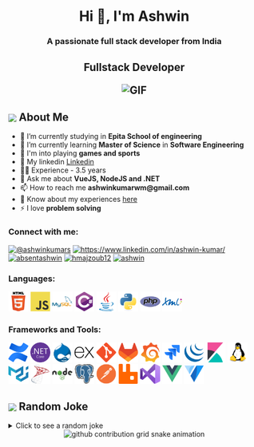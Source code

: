 </head>
<body>
  <div class="container">
    <div class="profile">
      <div class="profile-info">
        <h1 align="center">Hi 👋, I'm Ashwin</h1>
        <h3 align="center">
          A passionate full stack developer from India
        </h3>
        <h2 align="center">
  
Fullstack Developer

<div align="center">
 <img alt="GIF" src="https://media4.giphy.com/media/jUno8Cc47Az7IefvW0/giphy.gif?cid=6c09b952ufa3xxbbm0mpuadm2zaik3wjp4m9luz2ly0lyz8d&ep=v1_internal_gif_by_id&rid=giphy.gif&ct=g" />
</div>

## <img align ='center' src="https://i.giphy.com/media/v1.Y2lkPTc5MGI3NjExdjh2dDM4bDhyYzM5NmppaHJ6dG56Mmh3bTkyanFkdWRvZ3R1cGoycSZlcD12MV9pbnRlcm5hbF9naWZfYnlfaWQmY3Q9ZQ/LOnt6uqjD9OexmQJRB/giphy.gif" width="37" /> About Me

</h2>
        <ul>
          <li>🔭 I’m currently studying in <strong>Epita School of engineering</strong></li>
          <li>🌱 I’m currently learning <strong>Master of Science</strong> in <strong>Software Engineering</strong></li>
          <li>👋 I'm into playing <strong>games and sports</strong></li>
          <li>🤝 My linkedin <a href="https://www.linkedin.com/in/ashwin-kumar/">Linkedin</a></li>
          <li>👨‍💻 Experience - 3.5 years</li>
          <li>💬 Ask me about <strong>VueJS, NodeJS and .NET</strong></li>
          <li>📫 How to reach me <strong>ashwinkumarwm@gmail.com</strong></li>
          <li>📄 Know about my experiences <a href="https://docs.google.com/document/d/1WZ0uE6deAOa4igLVubHN5uGFDW2FJR6iI4rMmXR8b90/edit?usp=sharing">here</a></li>
          <li>⚡ I love <strong>problem solving</strong></li>
        </ul>
        <h3>Connect with me:</h3>
        <p>
          <a href="https://codepen.io/ashwinkumars" target="_blank"><img src="https://raw.githubusercontent.com/rahuldkjain/github-profile-readme-generator/master/src/images/icons/Social/codepen.svg" alt="@ashwinkumars" height="30" width="40" /></a>
          <a href="https://www.linkedin.com/in/ashwin-kumar/" target="_blank"><img src="https://raw.githubusercontent.com/rahuldkjain/github-profile-readme-generator/master/src/images/icons/Social/linked-in-alt.svg" alt="https://www.linkedin.com/in/ashwin-kumar/" height="30" width="40" /></a>
          <a href="https://instagram.com/absentashwin" target="_blank"><img src="https://raw.githubusercontent.com/rahuldkjain/github-profile-readme-generator/master/src/images/icons/Social/instagram.svg" alt="absentashwin" height="30" width="40" /></a>
          <a href="https://www.codechef.com/users/ashwinkumars" target="_blank"><img src="https://cdn.jsdelivr.net/npm/simple-icons@3.1.0/icons/codechef.svg" alt="hmajzoub12" height="30" width="40" /></a>
          <a href="https://www.codedex.io/@ashwin" target="_blank"><img src="https://avatars.githubusercontent.com/u/105237839?s=200&v=4.svg" alt="ashwin" height="30" width="40" /></a>
        </p>
        <h3>Languages:</h3>
        <p>
          <a href="https://www.w3.org/html/" target="_blank" rel="noreferrer"><img src="https://raw.githubusercontent.com/devicons/devicon/master/icons/html5/html5-original-wordmark.svg" alt="html5" width="40" height="40"/></a>
          <a href="https://developer.mozilla.org/en-US/docs/Web/JavaScript" target="_blank" rel="noreferrer"><img src="https://github.com/devicons/devicon/blob/master/icons/javascript/javascript-original.svg" alt="JavaScript" width="40" height="40"/></a>
          <a href="https://www.mysql.com/" target="_blank" rel="noreferrer"><img src="https://raw.githubusercontent.com/devicons/devicon/master/icons/mysql/mysql-original-wordmark.svg" alt="mysql" width="40" height="40"/></a>
          <a href="https://learn.microsoft.com/en-us/dotnet/csharp/" target="_blank" rel="noreferrer"><img src="https://github.com/devicons/devicon/blob/master/icons/csharp/csharp-original.svg" alt="C#" width="40" height="40"/></a>
          <a href="https://www.java.com/en/download/help/whatis_java.html" target="_blank" rel="noreferrer"><img src="https://github.com/devicons/devicon/blob/master/icons/java/java-original.svg" alt="Java" width="40" height="40"/></a>
          <a href="https://www.python.org" target="_blank" rel="noreferrer"><img src="https://raw.githubusercontent.com/devicons/devicon/master/icons/python/python-original.svg" alt="python" width="40" height="40"/></a>
          <a href="https://www.php.net" target="_blank" rel="noreferrer"><img src="https://github.com/devicons/devicon/blob/master/icons/php/php-original.svg" alt="PHP" width="40" height="40"/></a>
          <a href="https://developer.mozilla.org/en-US/docs/Web/XML/XML_introduction" target="_blank" rel="noreferrer"><img src="https://github.com/devicons/devicon/blob/master/icons/xml/xml-original.svg" alt="XML" width="40" height="40"/></a>
        </p>
        <h3>Frameworks and Tools:</h3>
        <p>
          <a href="https://www.atlassian.com/software/confluence" target="_blank" rel="noreferrer"><img src="https://github.com/devicons/devicon/blob/master/icons/confluence/confluence-original.svg" alt="confluence" width="40" height="40"/></a>
          <a href="https://learn.microsoft.com/en-us/aspnet/core/?view=aspnetcore-8.0&WT.mc_id=dotnet-35129-website" target="_blank" rel="noreferrer"><img src="https://github.com/devicons/devicon/blob/master/icons/dotnetcore/dotnetcore-original.svg" alt=".NET Core" width="40" height="40"/></a>
          <a href="https://www.drupal.org" target="_blank" rel="noreferrer"><img src="https://github.com/devicons/devicon/blob/master/icons/drupal/drupal-original.svg" alt="Drupal" width="40" height="40"/></a>
          <a href="https://expressjs.com" target="_blank" rel="noreferrer"><img src="https://github.com/devicons/devicon/blob/master/icons/express/express-original.svg" alt="ExpressJS" width="40" height="40"/></a>
          <a href="https://git-scm.com" target="_blank" rel="noreferrer"><img src="https://github.com/devicons/devicon/blob/master/icons/git/git-original.svg" alt="Git" width="40" height="40"/></a>
          <a href="https://about.gitlab.com" target="_blank" rel="noreferrer"><img src="https://github.com/devicons/devicon/blob/master/icons/gitlab/gitlab-original.svg" alt="GitLab" width="40" height="40"/></a>
          <a href="https://grafana.com" target="_blank" rel="noreferrer"><img src="https://github.com/devicons/devicon/blob/master/icons/grafana/grafana-original.svg" alt="Grafana" width="40" height="40"/></a>
          <a href="https://www.atlassian.com/software/jira" target="_blank" rel="noreferrer"><img src="https://github.com/devicons/devicon/blob/master/icons/jira/jira-original.svg" alt="Jira" width="40" height="40"/></a>
          <a href="https://jquery.com" target="_blank" rel="noreferrer"><img src="https://github.com/devicons/devicon/blob/master/icons/jquery/jquery-original.svg" alt="jQuery" width="40" height="40"/></a>
          <a href="https://www.elastic.co/kibana" target="_blank" rel="noreferrer"><img src="https://github.com/devicons/devicon/blob/master/icons/kibana/kibana-original.svg" alt="Kibana" width="40" height="40"/></a>
          <a href="https://www.linux.org" target="_blank" rel="noreferrer"><img src="https://github.com/devicons/devicon/blob/master/icons/linux/linux-original.svg" alt="Linux" width="40" height="40"/></a>
          <a href="https://mui.com/material-ui/" target="_blank" rel="noreferrer"><img src="https://github.com/devicons/devicon/blob/master/icons/materialui/materialui-original.svg" alt="MaterialUI" width="40" height="40"/></a>
          <a href="https://www.microsoft.com/en-us/sql-server/sql-server-2022" target="_blank" rel="noreferrer"><img src="https://github.com/devicons/devicon/blob/master/icons/microsoftsqlserver/microsoftsqlserver-original.svg" alt="MS SQL Server" width="40" height="40"/></a>
          <a href="https://nodejs.org/en" target="_blank" rel="noreferrer"><img src="https://github.com/devicons/devicon/blob/master/icons/nodejs/nodejs-original-wordmark.svg" alt="NodeJS" width="40" height="40"/></a>
          <a href="https://www.postgresql.org" target="_blank" rel="noreferrer"><img src="https://github.com/devicons/devicon/blob/master/icons/postgresql/postgresql-original.svg" alt="PostgreSQL" width="40" height="40"/></a>
          <a href="https://www.postman.com" target="_blank" rel="noreferrer"><img src="https://github.com/devicons/devicon/blob/master/icons/postman/postman-original.svg" alt="Postman" width="40" height="40"/></a>
          <a href="https://www.rabbitmq.com" target="_blank" rel="noreferrer"><img src="https://github.com/devicons/devicon/blob/master/icons/rabbitmq/rabbitmq-original.svg" alt="RabbitMQ" width="40" height="40"/></a>
          <a href="https://visualstudio.microsoft.com" target="_blank" rel="noreferrer"><img src="https://github.com/devicons/devicon/blob/master/icons/visualstudio/visualstudio-original.svg" alt="Visual Studio" width="40" height="40"/></a>
          <a href="https://vuejs.org" target="_blank" rel="noreferrer"><img src="https://github.com/devicons/devicon/blob/master/icons/vuejs/vuejs-original.svg" alt="VueJS" width="40" height="40"/></a>
          <a href="https://v2.vuetifyjs.com/en/" target="_blank" rel="noreferrer"><img src="https://github.com/devicons/devicon/blob/master/icons/vuetify/vuetify-original.svg" alt="Vuetify" width="40" height="40"/></a>
        </p>
      </div>
      <div class="profile-image">
      </div>
    </div>
  </div>
</body>
</html>

## <img align ='center' src='https://media2.giphy.com/media/UQDSBzfyiBKvgFcSTw/giphy.gif?cid=ecf05e47p3cd513axbek3f56ti3jzizq8hincw20jauyyfyw&rid=giphy.gif' width ='37' /> Random Joke 

<details>
  <summary>Click to see a random joke</summary>
  <div align="center">
   
  ![Jokes Card](https://readme-jokes.vercel.app/api?theme=halloween)
  
  </div>
</details>

<div align="center">
  <picture>
    <source media="(prefers-color-scheme: dark)" srcset="https://github.com/ashw1nkumars/ashw1nkumars/blob/output/github-contribution-grid-snake-dark.svg">
    <source media="(prefers-color-scheme: light)" srcset="https://github.com/ashw1nkumars/ashw1nkumars/blob/output/github-contribution-grid-snake.svg">
    <img alt="github contribution grid snake animation" src="https://github.com/ashw1nkumars/ashw1nkumars/blob/output/github-contribution-grid-snake.svg">
  </picture>
</div>


<!---
ashw1nkumars/ashw1nkumars is a ✨ special ✨ repository because its `README.md` (this file) appears on your GitHub profile.
You can click the Preview link to take a look at your changes.
--->
